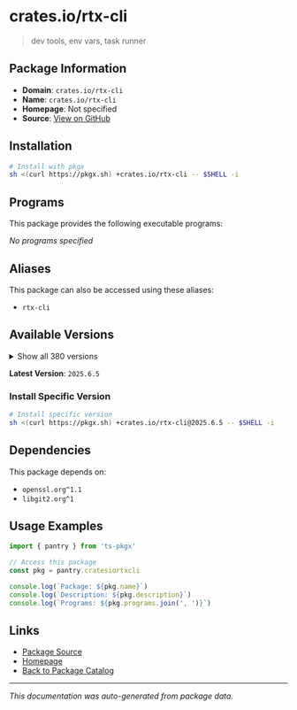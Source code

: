 # crates.io/rtx-cli

> dev tools, env vars, task runner

## Package Information

- **Domain**: `crates.io/rtx-cli`
- **Name**: `crates.io/rtx-cli`
- **Homepage**: Not specified
- **Source**: [View on GitHub](https://github.com/pkgxdev/pantry/tree/main/projects/crates.io/rtx-cli/package.yml)

## Installation

```bash
# Install with pkgx
sh <(curl https://pkgx.sh) +crates.io/rtx-cli -- $SHELL -i
```

## Programs

This package provides the following executable programs:

*No programs specified*

## Aliases

This package can also be accessed using these aliases:

- `rtx-cli`

## Available Versions

<details>
<summary>Show all 380 versions</summary>

- `2025.6.5`, `2025.6.4`, `2025.6.3`, `2025.6.2`, `2025.6.1`
- `2025.6.0`, `2025.5.17`, `2025.5.16`, `2025.5.15`, `2025.5.14`
- `2025.5.13`, `2025.5.12`, `2025.5.11`, `2025.5.10`, `2025.5.9`
- `2025.5.8`, `2025.5.6`, `2025.5.5`, `2025.5.4`, `2025.5.3`
- `2025.5.2`, `2025.5.1`, `2025.5.0`, `2025.4.12`, `2025.4.11`
- `2025.4.10`, `2025.4.9`, `2025.4.8`, `2025.4.7`, `2025.4.6`
- `2025.4.5`, `2025.4.4`, `2025.4.3`, `2025.4.2`, `2025.4.1`
- `2025.4.0`, `2025.3.11`, `2025.3.10`, `2025.3.7`, `2025.3.6`
- `2025.3.3`, `2025.3.2`, `2025.3.1`, `2025.3.0`, `2025.2.9`
- `2025.2.8`, `2025.2.7`, `2025.2.6`, `2025.2.5`, `2025.2.4`
- `2025.2.3`, `2025.2.2`, `2025.2.1`, `2025.2.0`, `2025.1.17`
- `2025.1.16`, `2025.1.15`, `2025.1.14`, `2025.1.13`, `2025.1.9`
- `2025.1.8`, `2025.1.7`, `2025.1.6`, `2025.1.5`, `2025.1.4`
- `2025.1.3`, `2025.1.2`, `2025.1.1`, `2025.1.0`, `2024.12.24`
- `2024.12.23`, `2024.12.22`, `2024.12.21`, `2024.12.20`, `2024.12.19`
- `2024.12.18`, `2024.12.17`, `2024.12.16`, `2024.12.15`, `2024.12.14`
- `2024.12.13`, `2024.12.12`, `2024.12.11`, `2024.12.10`, `2024.12.9`
- `2024.12.8`, `2024.12.7`, `2024.12.6`, `2024.12.5`, `2024.12.4`
- `2024.12.3`, `2024.12.2`, `2024.12.1`, `2024.12.0`, `2024.11.37`
- `2024.11.36`, `2024.11.35`, `2024.11.34`, `2024.11.33`, `2024.11.32`
- `2024.11.31`, `2024.11.30`, `2024.11.29`, `2024.11.28`, `2024.11.27`
- `2024.11.26`, `2024.11.25`, `2024.11.24`, `2024.11.23`, `2024.11.22`
- `2024.11.21`, `2024.11.20`, `2024.11.19`, `2024.11.18`, `2024.11.17`
- `2024.11.16`, `2024.11.15`, `2024.11.14`, `2024.11.13`, `2024.11.12`
- `2024.11.11`, `2024.11.10`, `2024.11.9`, `2024.11.8`, `2024.11.7`
- `2024.11.6`, `2024.11.5`, `2024.11.4`, `2024.11.3`, `2024.11.2`
- `2024.11.1`, `2024.11.0`, `2024.10.13`, `2024.10.12`, `2024.10.11`
- `2024.10.10`, `2024.10.9`, `2024.10.8`, `2024.10.7`, `2024.10.5`
- `2024.10.4`, `2024.10.3`, `2024.10.2`, `2024.10.1`, `2024.10.0`
- `2024.9.13`, `2024.9.12`, `2024.9.11`, `2024.9.10`, `2024.9.9`
- `2024.9.8`, `2024.9.7`, `2024.9.6`, `2024.9.5`, `2024.9.4`
- `2024.9.3`, `2024.9.2`, `2024.9.1`, `2024.9.0`, `2024.8.15`
- `2024.8.14`, `2024.8.13`, `2024.8.12`, `2024.8.11`, `2024.8.10`
- `2024.8.9`, `2024.8.8`, `2024.8.7`, `2024.8.6`, `2024.8.5`
- `2024.8.4`, `2024.8.3`, `2024.8.2`, `2024.8.1`, `2024.8.0`
- `2024.7.5`, `2024.7.4`, `2024.7.3`, `2024.7.2`, `2024.7.1`
- `2024.7.0`, `2024.6.6`, `2024.6.5`, `2024.6.4`, `2024.6.3`
- `2024.6.2`, `2024.6.1`, `2024.6.0`, `2024.5.28`, `2024.5.27`
- `2024.5.26`, `2024.5.25`, `2024.5.24`, `2024.5.23`, `2024.5.22`
- `2024.5.21`, `2024.5.20`, `2024.5.19`, `2024.5.18`, `2024.5.17`
- `2024.5.16`, `2024.5.15`, `2024.5.14`, `2024.5.13`, `2024.5.12`
- `2024.5.11`, `2024.5.10`, `2024.5.9`, `2024.5.8`, `2024.5.7`
- `2024.5.6`, `2024.5.5`, `2024.5.4`, `2024.5.3`, `2024.5.2`
- `2024.5.1`, `2024.5.0`, `2024.4.12`, `2024.4.11`, `2024.4.10`
- `2024.4.9`, `2024.4.8`, `2024.4.7`, `2024.4.6`, `2024.4.5`
- `2024.4.4`, `2024.4.3`, `2024.4.2`, `2024.4.1`, `2024.4.0`
- `2024.3.11`, `2024.3.10`, `2024.3.9`, `2024.3.8`, `2024.3.7`
- `2024.3.6`, `2024.3.2`, `2024.3.1`, `2024.2.19`, `2024.2.18`
- `2024.2.17`, `2024.2.16`, `2024.2.15`, `2024.2.14`, `2024.2.13`
- `2024.2.12`, `2024.2.11`, `2024.2.10`, `2024.2.9`, `2024.2.8`
- `2024.2.7`, `2024.2.6`, `2024.2.5`, `2024.2.4`, `2024.2.3`
- `2024.2.2`, `2024.2.1`, `2024.2.0`, `2024.1.35`, `2024.1.34`
- `2024.1.33`, `2024.1.32`, `2024.1.30`, `2024.1.28`, `2024.1.27`
- `2024.1.26`, `2024.1.25`, `2024.1.24`, `2024.1.23`, `2024.1.22`
- `2024.1.21`, `2024.1.20`, `2024.1.19`, `2024.1.18`, `2024.1.16`
- `2024.1.15`, `2024.1.14`, `2024.1.13`, `2024.1.12`, `2024.1.11`
- `2024.1.10`, `2024.1.9`, `2024.1.7`, `2024.1.6`, `2024.1.5`
- `2024.1.4`, `2024.1.3`, `2024.1.2`, `2024.1.0`, `2024.0.0`
- `2023.12.40`, `2023.12.39`, `2023.12.38`, `2023.12.37`, `2023.12.36`
- `2023.12.35`, `2023.12.34`, `2023.12.33`, `2023.12.32`, `2023.12.31`
- `2023.12.30`, `2023.12.29`, `2023.12.28`, `2023.12.27`, `2023.12.26`
- `2023.12.25`, `2023.12.24`, `2023.12.23`, `2023.12.22`, `2023.12.21`
- `2023.12.20`, `2023.12.19`, `2023.12.18`, `2023.12.17`, `2023.12.9`
- `2023.12.8`, `2023.12.7`, `2023.12.6`, `2023.12.5`, `2023.12.3`
- `2023.12.2`, `2023.12.1`, `2023.12.0`, `2023.11.9`, `2023.11.8`
- `2023.11.7`, `2023.11.5`, `2023.11.4`, `2023.11.3`, `2023.11.2`
- `2023.11.1`, `2023.11.0`, `2023.10.2`, `2023.10.1`, `2023.10.0`
- `2023.9.2`, `2023.9.1`, `2023.9.0`, `2023.8.10`, `2023.8.9`
- `2023.8.7`, `2023.8.6`, `2023.8.4`, `2023.8.3`, `2023.8.2`
- `2023.8.1`, `2023.8.0`, `1.35.8`, `1.35.7`, `1.35.6`
- `1.35.2`, `1.35.1`, `1.35.0`, `1.34.2`, `1.34.1`
- `1.34.0`, `1.33.0`, `1.32.5`, `1.32.4`, `1.32.3`
- `1.32.2`, `1.32.1`, `1.32.0`, `1.31.0`, `1.30.6`
- `1.30.5`, `1.30.4`, `1.30.3`, `1.30.1`, `1.30.0`
- `1.29.7`, `1.29.6`, `1.29.5`, `1.29.4`, `1.29.3`
- `1.29.2`, `1.29.1`, `1.29.0`, `1.28.6`, `1.28.5`

</details>

**Latest Version**: `2025.6.5`

### Install Specific Version

```bash
# Install specific version
sh <(curl https://pkgx.sh) +crates.io/rtx-cli@2025.6.5 -- $SHELL -i
```

## Dependencies

This package depends on:

- `openssl.org^1.1`
- `libgit2.org^1`

## Usage Examples

```typescript
import { pantry } from 'ts-pkgx'

// Access this package
const pkg = pantry.cratesiortxcli

console.log(`Package: ${pkg.name}`)
console.log(`Description: ${pkg.description}`)
console.log(`Programs: ${pkg.programs.join(', ')}`)
```

## Links

- [Package Source](https://github.com/pkgxdev/pantry/tree/main/projects/crates.io/rtx-cli/package.yml)
- [Homepage](#)
- [Back to Package Catalog](../package-catalog.md)

---

*This documentation was auto-generated from package data.*
